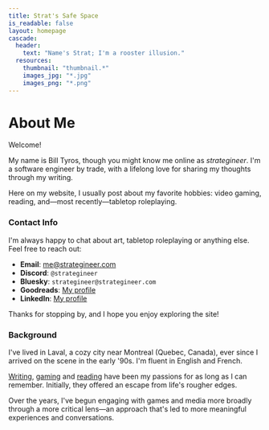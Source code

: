 ```yaml
---
title: Strat's Safe Space
is_readable: false
layout: homepage
cascade:
  header:
    text: "Name's Strat; I'm a rooster illusion."
  resources:
    thumbnail: "thumbnail.*"
    images_jpg: "*.jpg"
    images_png: "*.png"
---
```


# About Me

Welcome!

My name is Bill Tyros, though you might know me online as _strategineer_. I'm a software engineer by trade, with a lifelong love for sharing my thoughts through my writing.

Here on my website, I usually post about my favorite hobbies: video gaming, reading, and—most recently—tabletop roleplaying.

### Contact Info

I'm always happy to chat about art, tabletop roleplaying or anything else. Feel free to reach out:

- **Email**: [me@strategineer.com](mailto:me@strategineer.com)  
- **Discord**: `@strategineer`
- **Bluesky**: `strategineer@strategineer.com`
- **Goodreads**: [My profile](https://www.goodreads.com/billy_da_kid)
- **LinkedIn**: [My profile](https://www.linkedin.com/in/billtyros)

Thanks for stopping by, and I hope you enjoy exploring the site!

### Background
I've lived in Laval, a cozy city near Montreal (Quebec, Canada), ever since I arrived on the scene in the early '90s. I'm fluent in English and French. 

[Writing](/blog), [gaming](/blog/tags/gaming) and [reading](/books) have been my passions for as long as I can remember. Initially, they offered an escape from life's rougher edges.

Over the years, I've begun engaging with games and media more broadly through a more critical lens—an approach that's led to more meaningful experiences and conversations.